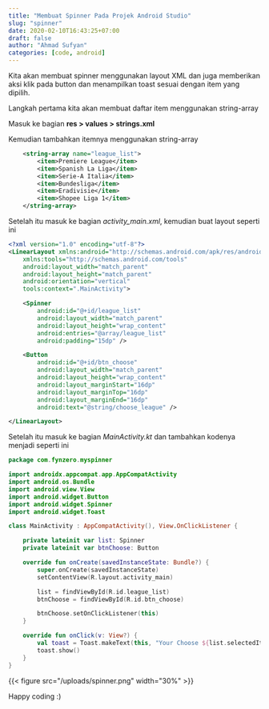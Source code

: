 ```yaml
---
title: "Membuat Spinner Pada Projek Android Studio"
slug: "spinner"
date: 2020-02-10T16:43:25+07:00
draft: false
author: "Ahmad Sufyan"
categories: [code, android]
---
```


Kita akan membuat spinner menggunakan layout XML dan juga memberikan aksi
klik pada button dan menampilkan toast sesuai dengan item yang dipilih.
<!--more-->

Langkah pertama kita akan membuat daftar item menggunakan string-array

Masuk ke bagian **res > values > strings.xml**

Kemudian tambahkan itemnya menggunakan string-array

```xml
    <string-array name="league_list">
        <item>Premiere League</item>
        <item>Spanish La Liga</item>
        <item>Serie-A Italia</item>
        <item>Bundesliga</item>
        <item>Eradivisie</item>
        <item>Shopee Liga 1</item>
    </string-array>
```

Setelah itu masuk ke bagian *activity_main.xml*, kemudian buat layout seperti ini

```xml
<?xml version="1.0" encoding="utf-8"?>
<LinearLayout xmlns:android="http://schemas.android.com/apk/res/android"
    xmlns:tools="http://schemas.android.com/tools"
    android:layout_width="match_parent"
    android:layout_height="match_parent"
    android:orientation="vertical"
    tools:context=".MainActivity">

    <Spinner
        android:id="@+id/league_list"
        android:layout_width="match_parent"
        android:layout_height="wrap_content"
        android:entries="@array/league_list"
        android:padding="15dp" />

    <Button
        android:id="@+id/btn_choose"
        android:layout_width="match_parent"
        android:layout_height="wrap_content"
        android:layout_marginStart="16dp"
        android:layout_marginTop="16dp"
        android:layout_marginEnd="16dp"
        android:text="@string/choose_league" />

</LinearLayout>
```

Setelah itu masuk ke bagian *MainActivity.kt* dan tambahkan kodenya menjadi seperti ini

```kotlin
package com.fynzero.myspinner

import androidx.appcompat.app.AppCompatActivity
import android.os.Bundle
import android.view.View
import android.widget.Button
import android.widget.Spinner
import android.widget.Toast

class MainActivity : AppCompatActivity(), View.OnClickListener {

    private lateinit var list: Spinner
    private lateinit var btnChoose: Button

    override fun onCreate(savedInstanceState: Bundle?) {
        super.onCreate(savedInstanceState)
        setContentView(R.layout.activity_main)

        list = findViewById(R.id.league_list)
        btnChoose = findViewById(R.id.btn_choose)

        btnChoose.setOnClickListener(this)
    }

    override fun onClick(v: View?) {
        val toast = Toast.makeText(this, "Your Choose ${list.selectedItem}", Toast.LENGTH_SHORT)
        toast.show()
    }
}
```

{{< figure src="/uploads/spinner.png" width="30%" >}}


Happy coding :)
